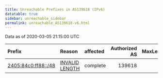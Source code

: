 ```yaml
---
title: Unreachable Prefixes in AS139618 (IPv6)
datatable: true
sidebar: unreachable_sidebar
permalink: unreachable_AS139618-v6.html
---
```


Data as of 2020-03-05 21:15:00 UTC


<div class="datatable-begin"></div>

| Prefix                                                           | Reason                                                                                                         | affected   |   Authorized AS |   MaxLength | Anchor                                       |   unreachable /48s |
|:-----------------------------------------------------------------|:---------------------------------------------------------------------------------------------------------------|:-----------|----------------:|------------:|:---------------------------------------------|-------------------:|
| [2405:84c0:ff88::/48](https://stat.ripe.net/2405:84c0:ff88::/48) | [INVALID LENGTH](https://rpki-validator.ripe.net/announcement-preview?asn=AS139618&prefix=2405:84c0:ff88::/48) | complete   |          139618 |          44 | [APNIC](unreachable_APNIC_RPKI_Root-v6.html) |                  1 |

<div class="datatable-end"></div>